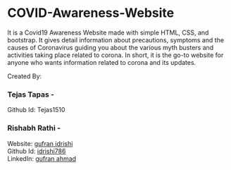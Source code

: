 # COVID-Awareness-Website
It is a Covid19 Awareness Website made with simple HTML, CSS, and bootstrap.
It gives detail information about precautions, symptoms and the causes of Coronavirus guiding you about the various myth busters 
and activities taking place related to corona.
In short, it is the go-to website for anyone who wants information related to corona and its updates.

Created By:

### Tejas Tapas -
Github Id: Tejas1510

### Rishabh Rathi - 
Website: [gufran idrishi](http://www.gufranidrishi.co/)\
Github Id: [idrishi786](https://github.com/idrishi786)\
LinkedIn: [gufran ahmad](https://www.linkedin.com/in/gufranahmad/)
